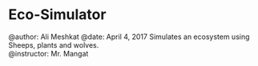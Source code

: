 # Eco-Simulator
@author: Ali Meshkat 
@date: April 4, 2017
Simulates an ecosystem using Sheeps, plants and wolves.   
@instructor: Mr. Mangat
